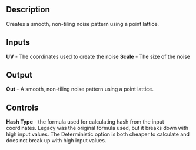 ## Description
Creates a smooth, non-tiling noise pattern using a point lattice.

## Inputs
**UV** - The coordinates used to create the noise
**Scale** - The size of the noise


## Output
**Out** - A smooth, non-tiling noise pattern using a point lattice.

## Controls
**Hash Type** - the formula used for calculating hash from the input coordinates.  Legacy was the original formula used, but it breaks down with high input values.  The Deterministic option is both cheaper to calculate and does not break up with high input values.